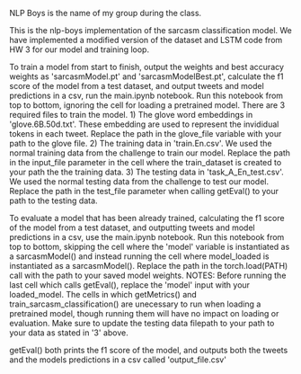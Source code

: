 NLP Boys is the name of my group during the class.

This is the nlp-boys implementation of the sarcasm classification model. We have implemented a modified version of the dataset and LSTM code from HW 3 for our model and training loop.

To train a model from start to finish, output the weights and best accuracy weights as 'sarcasmModel.pt' and 'sarcasmModelBest.pt', calculate the f1 score of the model from a test dataset, and output tweets and model predictions in a csv, run the main.ipynb notebook. Run this notebook from top to bottom, ignoring the cell for loading a pretrained model. There are 3 required files to train the model. 1) The glove word embeddings in 'glove.6B.50d.txt'. These embedding are used to represent the invididual tokens in each tweet. Replace the path in the glove_file variable with your path to the glove file. 2) The training data in 'train.En.csv'. We used the normal training data from the challenge to train our model. Replace the path in the input_file parameter in the cell where the train_dataset is created to your path the the training data. 3) The testing data in 'task_A_En_test.csv'. We used the normal testing data from the challenge to test our model. Replace the path in the test_file parameter when calling getEval() to your path to the testing data.

To evaluate a model that has been already trained, calculating the f1 score of the model from a test dataset, and outputting tweets and model predictions in a csv, use the main.ipynb notebook. Run this notebook from top to bottom, skipping the cell where the 'model' variable is instantiated as a sarcasmModel() and instead running the cell where model_loaded is instantiated as a sarcasmModel(). Replace the path in the torch.load(PATH) call with the path to your saved model weights. NOTES: Before running the last cell which calls getEval(), replace the 'model' input with your loaded_model. The cells in which getMetrics() and train_sarcasm_classification() are unecessary to run when loading a pretrained model, though running them will have no impact on loading or evaluation. Make sure to update the testing data filepath to your path to your data as stated in '3' above.

getEval() both prints the f1 score of the model, and outputs both the tweets and the models predictions in a csv called 'output_file.csv'
